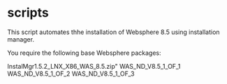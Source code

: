 scripts
=======

This script automates thhe installation of Websphere 8.5 using installation manager.

You require the following base Websphere packages:

InstalMgr1.5.2_LNX_X86_WAS_8.5.zip"
WAS_ND_V8.5_1_OF_1
WAS_ND_V8.5_1_OF_2
WAS_ND_V8.5_1_OF_3

